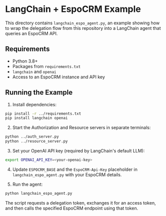 # LangChain + EspoCRM Example

This directory contains `langchain_espo_agent.py`, an example showing how to wrap the delegation flow from this repository into a LangChain agent that queries an EspoCRM API.

## Requirements

- Python 3.8+
- Packages from `requirements.txt`
- `langchain` and `openai`
- Access to an EspoCRM instance and API key

## Running the Example

1. Install dependencies:

```bash
pip install -r ../requirements.txt
pip install langchain openai
```

2. Start the Authorization and Resource servers in separate terminals:

```bash
python ../auth_server.py
python ../resource_server.py
```

3. Set your OpenAI API key (required by LangChain's default LLM):

```bash
export OPENAI_API_KEY=<your-openai-key>
```

4. Update `ESPOCRM_BASE` and the `EspoCRM-Api-Key` placeholder in `langchain_espo_agent.py` with your EspoCRM details.

5. Run the agent:

```bash
python langchain_espo_agent.py
```

The script requests a delegation token, exchanges it for an access token, and then calls the specified EspoCRM endpoint using that token.
